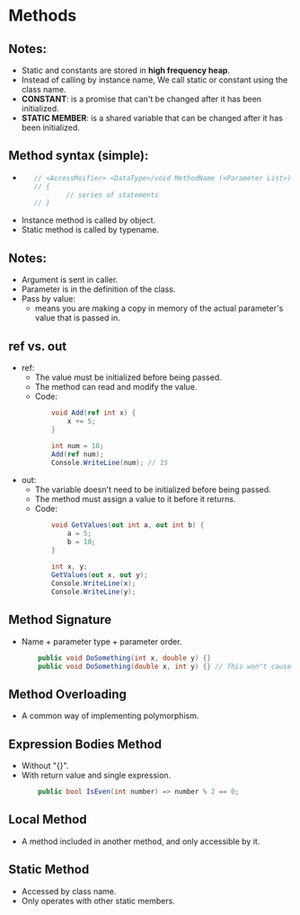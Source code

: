 # Methods

## Notes:
  - Static and constants are stored in **high frequency heap**.
  - Instead of calling by instance name, We call static or constant using the class name.
  - **CONSTANT**: is a promise that can't be changed after it has been initialized.
  - **STATIC MEMBER**: is a shared variable that can be changed after it has been initialized.

## Method syntax (simple):
   - ```csharp
        // <AccessMoifier> <DataType>/void MethodName (<Parameter List>)
        // {
                // series of statements
        // }
     ```
- Instance method is called by object.
- Static method is called by typename.

## Notes:
- Argument is sent in caller.
- Parameter is in the definition of the class.
- Pass by value:
  - means you are making a copy in memory of the actual parameter's value that is passed in.

## ref vs. out
- ref:
  - The value must be initialized before being passed.
  - The method can read and modify the value.
  - Code:
    ```csharp
        void Add(ref int x) {
            x += 5;
        }
        
        int num = 10;
        Add(ref num);
        Console.WriteLine(num); // 15
    ```
- out:
  - The variable doesn't need to be initialized before being passed.
  - The method must assign a value to it before it returns.
  - Code:
    ```csharp
        void GetValues(out int a, out int b) {
            a = 5;
            b = 10;
        }
        
        int x, y;
        GetValues(out x, out y);
        Console.WriteLine(x);
        Console.WriteLine(y);
    ```

## Method Signature
- Name + parameter type + parameter order.
  ```csharp
      public void DoSomething(int x, double y) {}
      public void DoSomething(double x, int y) {} // This won't cause any error.
  ```

## Method Overloading
- A common way of implementing polymorphism.

## Expression Bodies Method
- Without "{}".
- With return value and single expression.
  ```csharp
      public bool IsEven(int number) => number % 2 == 0;
  ```

## Local Method
- A method included in another method, and only accessible by it.

## Static Method
- Accessed by class name.
- Only operates with other static members.
